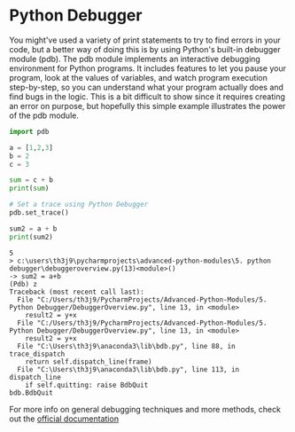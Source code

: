 # Python Debugger
You might've used a variety of print statements to try to find errors in your code, but a better way of doing this is by using Python's built-in debugger module (pdb). The pdb module implements an interactive debugging environment for Python programs.
It includes features to let you pause your program, look at the values of variables, and watch program execution step-by-step, so you can understand what your program actually does and find bugs in the logic.
This is a bit difficult to show since it requires creating an error on purpose, but hopefully this simple example illustrates the power of the pdb module.
```python
import pdb

a = [1,2,3]
b = 2
c = 3

sum = c + b
print(sum)

# Set a trace using Python Debugger
pdb.set_trace()

sum2 = a + b
print(sum2)
```
```text
5
> c:\users\th3j9\pycharmprojects\advanced-python-modules\5. python debugger\debuggeroverview.py(13)<module>()
-> sum2 = a+b
(Pdb) z
Traceback (most recent call last):
  File "C:/Users/th3j9/PycharmProjects/Advanced-Python-Modules/5. Python Debugger/DebuggerOverview.py", line 13, in <module>
    result2 = y+x
  File "C:/Users/th3j9/PycharmProjects/Advanced-Python-Modules/5. Python Debugger/DebuggerOverview.py", line 13, in <module>
    result2 = y+x
  File "C:\Users\th3j9\anaconda3\lib\bdb.py", line 88, in trace_dispatch
    return self.dispatch_line(frame)
  File "C:\Users\th3j9\anaconda3\lib\bdb.py", line 113, in dispatch_line
    if self.quitting: raise BdbQuit
bdb.BdbQuit
```
For more info on general debugging techniques and more methods, check out the [official documentation](https://docs.python.org/3/library/pdb.html)